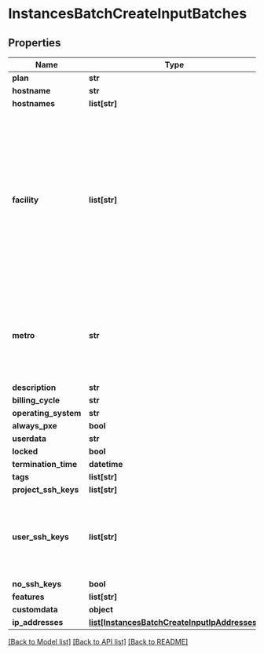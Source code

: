 # InstancesBatchCreateInputBatches


## Properties
Name | Type | Description | Notes
------------ | ------------- | ------------- | -------------
**plan** | **str** |  | [optional] 
**hostname** | **str** |  | [optional] 
**hostnames** | **list[str]** |  | [optional] 
**facility** | **list[str]** | Array of facility codes the batch can use for provisioning. This param also takes a string if you want the batch to be fulfilled in only one facility. Cannot be set if the metro is already set. | [optional] 
**metro** | **str** | The metro ID or code the batch can use for provisioning. Cannot be set if the facility is already set. | [optional] 
**description** | **str** |  | [optional] 
**billing_cycle** | **str** |  | [optional] 
**operating_system** | **str** |  | [optional] 
**always_pxe** | **bool** |  | [optional] 
**userdata** | **str** |  | [optional] 
**locked** | **bool** |  | [optional] 
**termination_time** | **datetime** |  | [optional] 
**tags** | **list[str]** |  | [optional] 
**project_ssh_keys** | **list[str]** |  | [optional] 
**user_ssh_keys** | **list[str]** | The UUIDs of users whose SSH keys should be included on the provisioned device. | [optional] 
**no_ssh_keys** | **bool** |  | [optional] 
**features** | **list[str]** |  | [optional] 
**customdata** | **object** |  | [optional] 
**ip_addresses** | [**list[InstancesBatchCreateInputIpAddresses]**](InstancesBatchCreateInputIpAddresses.md) |  | [optional] 

[[Back to Model list]](../README.md#documentation-for-models) [[Back to API list]](../README.md#documentation-for-api-endpoints) [[Back to README]](../README.md)


